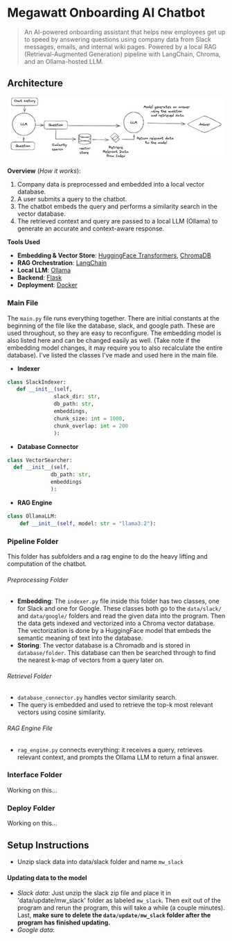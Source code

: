 # Megawatt Onboarding AI Chatbot
> An AI-powered onboarding assistant that helps new employees get up to speed by answering questions using company data from Slack messages, emails, and internal wiki pages.  Powered by a local RAG (Retrieval-Augmented Generation) pipeline with LangChain, Chroma, and an Ollama-hosted LLM.

## Architecture
![Architecture](architecture.png)

**Overview** (*How it works*): 
1. Company data is preprocessed and embedded into a local vector database.
2. A user submits a query to the chatbot.
3. The chatbot embeds the query and performs a similarity search in the vector database.
4. The retrieved context and query are passed to a local LLM (Ollama) to generate an accurate and context-aware response.


**Tools Used**
- **Embedding & Vector Store**: [HuggingFace Transformers](https://huggingface.co/sentence-transformers/all-MiniLM-L6-v2), [ChromaDB](https://www.trychroma.com/)
- **RAG Orchestration**: [LangChain](https://www.langchain.com/)
- **Local LLM**: [Ollama](https://ollama.com/)
- **Backend**: [Flask](https://flask.palletsprojects.com/en/stable/)
- **Deployment**: [Docker](https://www.docker.com/)

### Main File
The `main.py` file runs everything together.
There are initial constants at the beginning of the file like the database, slack, and google path.  These are used throughout, so they are easy to reconfigure.  The embedding model is also listed here and can be changed easily as well.  (Take note if the embedding model changes, it may require you to also recalculate the entire database).  I've listed the classes I've made and used here in the main file.
- **Indexer**
```python
class SlackIndexer:
   def __init__(self,
               slack_dir: str,
               db_path: str,
               embeddings,
               chunk_size: int = 1000,
               chunk_overlap: int = 200
               ):
```
- **Database Connector**
```python
class VectorSearcher:
  def __init__(self,
              db_path: str,
              embeddings
              ):
```
- **RAG Engine**
```python
class OllamaLLM:
    def __init__(self, model: str = "llama3.2"):
```
### Pipeline Folder
This folder has subfolders and a rag engine to do the heavy lifting and computation of the chatbot.
###### Preprocessing Folder
- **Embedding**: The `indexer.py` file inside this folder has two classes, one for Slack and one for Google.  These classes both go to the `data/slack/` and `data/google/` folders and read the given data into the program.  Then the data gets indexed and vectorized into a Chroma vector database.  The vectorization is done by a HuggingFace model that embeds the semantic meaning of text into the database.
- **Storing**: The vector database is a Chromadb and is stored in `database/folder`.  This database can then be searched through to find the nearest k-map of vectors from a query later on.
###### Retrievel Folder
- `database_connector.py` handles vector similarity search.
- The query is embedded and used to retrieve the top-k most relevant vectors using cosine similarity.
###### RAG Engine File
- `rag_engine.py` connects everything: it receives a query, retrieves relevant context, and prompts the Ollama LLM to return a final answer.

### Interface Folder
Working on this...

### Deploy Folder
Working on this...

## Setup Instructions
- Unzip slack data into data/slack folder and name `mw_slack`
#### Updating data to the model
- *Slack data*: Just unzip the slack zip file and place it in 'data/update/mw_slack' folder as labeled `mw_slack`.  Then exit out of the program and rerun the program, this will take a while (a couple minutes).  Last, **make sure to delete the `data/update/mw_slack` folder after the program has finished updating.**
- *Google data*: 
